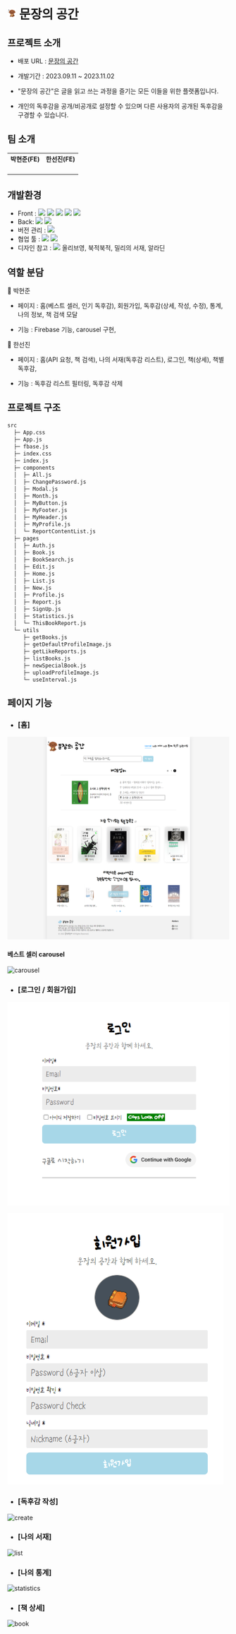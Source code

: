 # <img style="width: 20px" src="./public/images/dog.png" alt="logoImg" /> 문장의 공간

## 프로젝트 소개

- 배포 URL : <a href="https://munjang-space-project.web.app/" target="_blank">문장의 공간</a>

- 개발기간 : 2023.09.11 ~ 2023.11.02

- "문장의 공간"은 글을 읽고 쓰는 과정을 즐기는 모든 이들을 위한 플랫폼입니다.
- 개인의 독후감을 공개/비공개로 설정할 수 있으며 다른 사용자의 공개된 독후감을 구경할 수 있습니다.

## 팀 소개

<table>
  <tbody>
    <tr>
      <td align="center">
        <b>박현준(FE)</b>
      </td>
      <td align="center">
        <b>한선진(FE)</b>
      </td>
    </tr>
    <tr>
      <td align="center">
        <a href="https://github.com/DT-HYUNJUN" target="_blank" rel="noreferrer">
          <img src="https://github.com/DT-HYUNJUN.png" width="100px;" alt=""/>
        </a>
      </td>
      <td align="center">
        <a href="https://github.com/badajinsee" target="_blank" rel="noreferrer">
          <img src="https://github.com/badajinsee.png" width="100px;" alt=""/>
        </a>
      </td>
    </tr>
  </tbody>
</table>

## 개발환경

- Front : <img src="https://img.shields.io/badge/HTML-E34F26?style=for-the-badge&logo=HTML&logoColor=white"> <img src="https://img.shields.io/badge/React-61DAFB?style=for-the-badge&logo=React&logoColor=white"> <img src="https://img.shields.io/badge/styled-components-DB7093?style=for-the-badge&logo=styled-components&logoColor=white"> <img src="https://img.shields.io/badge/Axios-5A29E4?style=for-the-badge&logo=Axios&logoColor=white"> <img src="https://img.shields.io/badge/Font Awesome-528DD7?style=for-the-badge&logo=Font Awesome&logoColor=white">
- Back: <img src="https://img.shields.io/badge/Firebase-FFCA28?style=for-the-badge&logo=Firebase&logoColor=white"> <img src="https://img.shields.io/badge/Express-000000?style=for-the-badge&logo=Express&logoColor=white">
- 버전 관리 : <img src="https://img.shields.io/badge/GitHub-181717?style=for-the-badge&logo=GitHub&logoColor=white">
- 협업 툴 : <img src="https://img.shields.io/badge/Jira Software-0052CC?style=for-the-badge&logo=Jira Software&logoColor=white"> <img src="https://img.shields.io/badge/Discord-5865F2?style=for-the-badge&logo=Discord&logoColor=white">
- 디자인 참고 : <img src="https://img.shields.io/badge/Figma-F24E1E?style=for-the-badge&logo=Figma&logoColor=white"> 올리브영, 북적북적, 밀리의 서재, 알라딘

## 역할 분담

📘 박현준

- 페이지 : 홈(베스트 셀러, 인기 독후감), 회원가입, 독후감(상세, 작성, 수정), 통계, 나의 정보, 책 검색 모달

- 기능 : Firebase 기능, carousel 구현,

📕 한선진

- 페이지 : 홈(API 요청, 책 검색), 나의 서재(독후감 리스트), 로그인, 책(상세), 책별 독후감,

- 기능 : 독후감 리스트 필터링, 독후감 삭제

## 프로젝트 구조

```
src
  ├─ App.css
  ├─ App.js
  ├─ fbase.js
  ├─ index.css
  ├─ index.js
  ├─ components
  │  ├─ All.js
  │  ├─ ChangePassword.js
  │  ├─ Modal.js
  │  ├─ Month.js
  │  ├─ MyButton.js
  │  ├─ MyFooter.js
  │  ├─ MyHeader.js
  │  ├─ MyProfile.js
  │  └─ ReportContentList.js
  ├─ pages
  │  ├─ Auth.js
  │  ├─ Book.js
  │  ├─ BookSearch.js
  │  ├─ Edit.js
  │  ├─ Home.js
  │  ├─ List.js
  │  ├─ New.js
  │  ├─ Profile.js
  │  ├─ Report.js
  │  ├─ SignUp.js
  │  ├─ Statistics.js
  │  └─ ThisBookReport.js
  └─ utils
     ├─ getBooks.js
     ├─ getDefaultProfileImage.js
     ├─ getLikeReports.js
     ├─ listBooks.js
     ├─ newSpecialBook.js
     ├─ uploadProfileImage.js
     └─ useInterval.js
```

## 페이지 기능

- ### [홈]

![home](./public/images/readme/home.png)

#### 베스트 셀러 carousel

![carousel](./public/images/readme/carousel.gif)

- ### [로그인 / 회원가입]

![login](./public/images/readme/login.gif)

![signup](./public/images/readme/signup.gif)

- ### [독후감 작성]

![create](./public/images/readme/create.gif)

- ### [나의 서재]

![list](./public/images/readme/list.gif)

- ### [나의 통계]

![statistics](./public/images/readme/statistics.gif)

- ### [책 상세]

![book](./public/images/readme/book.gif)

